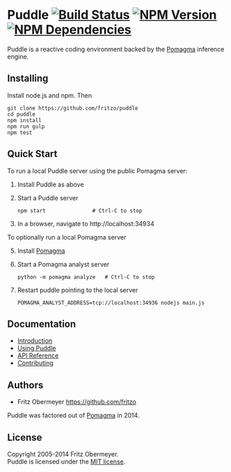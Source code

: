 # Puddle [![Build Status](https://travis-ci.org/fritzo/puddle.svg?branch=master)](http://travis-ci.org/fritzo/puddle) [![NPM Version](https://badge.fury.io/js/puddle.svg)](https://www.npmjs.org/package/puddle) [![NPM Dependencies](https://david-dm.org/fritzo/puddle.svg)](https://www.npmjs.org/package/puddle)

Puddle is a reactive coding environment backed by the
[Pomagma](https://github.com/fritzo/pomagma) inference engine.

## Installing

Install node.js and npm. Then

    git clone https://github.com/fritzo/puddle
    cd puddle
    npm install
    npm run gulp
    npm test

## Quick Start

To run a local Puddle server using the public Pomagma server:

1.  Install Puddle as above

3.  Start a Puddle server

        npm start               # Ctrl-C to stop

4.  In a browser, navigate to http://localhost:34934

To optionally run a local Pomagma server

5.  Install [Pomagma](https://github.com/fritzo/pomagma)

6.  Start a Pomagma analyst server

        python -m pomagma analyze   # Ctrl-C to stop

7.  Restart puddle pointing to the local server

        POMAGMA_ANALYST_ADDRESS=tcp://localhost:34936 nodejs main.js

## Documentation

- [Introduction](/doc/intro.md)
- [Using Puddle](/doc/using.md)
- [API Reference](/doc/reference.md)
- [Contributing](/doc/contributing.md)

## Authors

- Fritz Obermeyer <https://github.com/fritzo>

Puddle was factored out of [Pomagma](https://github.com/fritzo/pomagma) in 2014.

## License

Copyright 2005-2014 Fritz Obermeyer.<br/>
Puddle is licensed under the [MIT license](/LICENSE).
